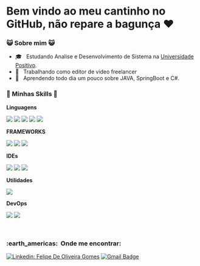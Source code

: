 
<h1>Bem vindo ao meu cantinho no GitHub, não repare a bagunça ❤</h1>


[](https://komarev.com/ghpvc/?username=VanessaSwerts&color=006bed)

<h3> 😺 Sobre mim 😺 </h3>

- 🎓 &nbsp; Estudando Analise e Desenvolvimento de Sistema na <a href="https://www.up.edu.br/">Universidade Positivo</a>.
- 💼 &nbsp; Trabalhando como editor de video freelancer
- 🌱 &nbsp; Aprendendo todo dia um pouco sobre JAVA, SpringBoot e C#.

<h3> 🧠 Minhas Skills 🧠 </h3>


**Linguagens**

<img src="https://img.shields.io/badge/Java-f89820?style=for-the-badge&logo=java&logoColor=f89820"/> <img src="https://img.shields.io/badge/HTML5-E34F26?style=for-the-badge&logo=html5&logoColor=white"/> <img src="https://img.shields.io/badge/CSS3-1572B6?style=for-the-badge&logo=css3&logoColor=white"/> <img src="https://img.shields.io/badge/C%23-239120?style=for-the-badge&logo=c-sharp&logoColor=white"/> <img src="https://img.shields.io/badge/JavaScript-323330?style=for-the-badge&logo=javascript&logoColor=F7DF1E"/>

**FRAMEWORKS**

<img src="https://img.shields.io/badge/Spring_Boot-F2F4F9?style=for-the-badge&logo=spring-boot"/> <img src="https://img.shields.io/badge/Angular-DD0031?style=for-the-badge&logo=angular&logoColor=white"/> <img src="https://img.shields.io/badge/Node.js-339933?style=for-the-badge&logo=nodedotjs&logoColor=white"/>

**IDEs**

<img src="https://img.shields.io/badge/Eclipse-2C2255?style=for-the-badge&logo=eclipse&logoColor=white" /> <img src="https://img.shields.io/badge/Visual_Studio_Code-0078D4?style=for-the-badge&logo=visual%20studio%20code&logoColor=white"/> <img src="https://img.shields.io/badge/Android_Studio-3DDC84?style=for-the-badge&logo=android-studio&logoColor=white"/>

**Utilidades**

  <img src="https://img.shields.io/badge/Postman-FF6C37?style=for-the-badge&logo=Postman&logoColor=white"/>


**DevOps**
  
  <img src="https://img.shields.io/badge/GitHub-100000?style=for-the-badge&logo=github&logoColor=white"/> <img src="https://img.shields.io/badge/GIT-E44C30?style=for-the-badge&logo=git&logoColor=white"/>


<br/>


<h3> :earth_americas: &nbsp;Onde me encontrar: </h3> 



[![Linkedin: Felipe De Oliveira Gomes](https://img.shields.io/badge/-FELIPE-blue?style=flat-square&logo=Linkedin&logoColor=white&link=https://www.linkedin.com/in/felipe-de-oliveira-gomes-343603193/)](https://www.linkedin.com/in/felipe-de-oliveira-gomes-343603193/)
[![Gmail Badge](https://img.shields.io/badge/-felipe811801@gmail.com-006bed?style=flat-square&logo=Gmail&logoColor=white&link=mailto:felipe811801@gmail.com)](mailto:felipe811801@gmail.com)
